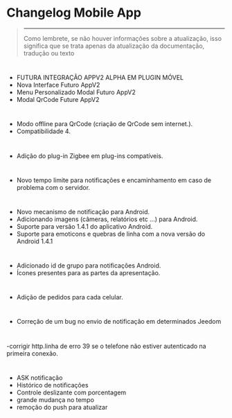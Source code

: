 # Changelog Mobile App

>****
>
>Como lembrete, se não houver informações sobre a atualização, isso significa que se trata apenas da atualização da documentação, tradução ou texto

# 

- FUTURA INTEGRAÇÃO APPV2 ALPHA EM PLUGIN MÓVEL
- Nova Interface Futuro AppV2
- Menu Personalizado Modal Futuro AppV2
- Modal QrCode Future AppV2

# 

- Modo offline para QrCode (criação de QrCode sem internet.).
- Compatibilidade 4.

# 

- Adição do plug-in Zigbee em plug-ins compatíveis.

# 

- Novo tempo limite para notificações e encaminhamento em caso de problema com o servidor.

# 

- Novo mecanismo de notificação para Android.
- Adicionando imagens (câmeras, relatórios etc ...) para Android.
- Suporte para versão 1.4.1 do aplicativo Android.
- Suporte para emoticons e quebras de linha com a nova versão do Android 1.4.1

# 

- Adicionado id de grupo para notificações Android.
- Ícones presentes para as partes da apresentação.

# 

- Adição de pedidos para cada celular.

# 

- Correção de um bug no envio de notificação em determinados Jeedom

# 

-corrigir http.linha de erro 39 se o telefone não estiver autenticado na primeira conexão.

# 

- ASK notificação
- Histórico de notificações
- Controle deslizante com porcentagem
- grande mudança no tempo
- remoção do push para atualizar

